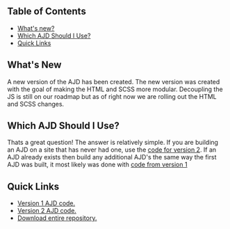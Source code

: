 ## Table of Contents
- [What's new?](#whats-new)
- [Which AJD Should I Use?](#which-ajd-should-i-use)
- [Quick Links](#quick-links)

## What's New
A new version of the AJD has been created. The new version was created with the goal of making the HTML and SCSS more modular. Decoupling the JS is still on our roadmap but as of right now we are rolling out the HTML and SCSS changes.

## Which AJD Should I Use?
Thats a great question! The answer is relatively simple. If you are building an AJD on a site that has never had one, use the [code for version 2](https://github.com/radancyco/tb-ajd-template/tree/main/code/v2). If an AJD already exists then build any additional AJD's the same way the first AJD was built, it most likely was done with [code from version 1](https://github.com/radancyco/tb-ajd-template/tree/main/code/v1)

## Quick Links
* [Version 1 AJD code.](https://github.com/radancyco/tb-ajd-template/tree/main/code/v1)
* [Version 2 AJD code.](https://github.com/radancyco/tb-ajd-template/tree/main/code/v2)
* [Download entire repository.](https://github.com/radancyco/tb-ajd-template/archive/main.zip)
